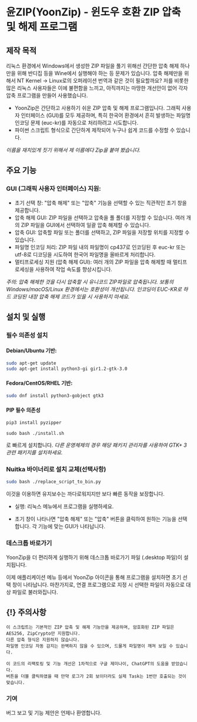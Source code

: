 # 윤ZIP(YoonZip) - 윈도우 호환 ZIP 압축 및 해제 프로그램

## 제작 목적
리눅스 환경에서 Windows에서 생성한 ZIP 파일을 풀기 위해선 간단한 압축 해제 하나만을 위해 반디집 등을 Wine에서 실행해야 하는 등 문제가 있습니다. 압축 해제만을 위해서 NT Kernel -> Linux로의 오퍼레이션 번역과 같은 것이 필요할까요?
저를 비롯한 많은 리눅스 사용자들은 이에 불편함을 느끼고, 아직까지는 마땅한 개선안이 없어 각자 압축 프로그램을 만들어 사용했습니다.

- YoonZip은 간단하고 사용하기 쉬운 ZIP 압축 및 해제 프로그램입니다. 그래픽 사용자 인터페이스 (GUI)를 모두 제공하며, 특히 한국어 환경에서 흔히 발생하는 파일명 인코딩 문제 (euc-kr)를 자동으로 처리하려고 시도합니다.
- 파이썬 스크립트 형식으로 간단하게 제작되어 누구나 쉽게 코드를 수정할 수 있습니다.

*이름을 재치있게 짓기 위해서 제 이름에다 Zip을 붙여 봤습니다.*
## 주요 기능

### GUI (그래픽 사용자 인터페이스) 지원:
- 초기 선택 창: "압축 해제" 또는 "압축" 기능을 선택할 수 있는 직관적인 초기 창을 제공합니다.
- 압축 해제 GUI: ZIP 파일을 선택하고 압축을 풀 폴더를 지정할 수 있습니다. 여러 개의 ZIP 파일을 GUI에서 선택하여 일괄 압축 해제할 수 있습니다.
- 압축 GUI: 압축할 파일 또는 폴더를 선택하고, ZIP 파일을 저장할 위치를 지정할 수 있습니다.
- 파일명 인코딩 처리: ZIP 파일 내의 파일명이 cp437로 인코딩된 후 euc-kr 또는 utf-8로 디코딩을 시도하여 한국어 파일명을 올바르게 처리합니다.
- 멀티프로세싱 지원 (압축 해제 GUI): 여러 개의 ZIP 파일을 압축 해제할 때 멀티프로세싱을 사용하여 작업 속도를 향상시킵니다.

*주의: 압축 해제한 것을 다시 압축할 시 유니코드 ZIP파일로 압축됩니다.*
*보통의 Windows/macOS/Linux 환경에서는 호환성이 개선됩니다.*
*인코딩이 EUC-KR로 하드 코딩된 내장 압축 해제 코드가 있을 시 사용하지 마세요.*

## 설치 및 실행

### 필수 의존성 설치

#### Debian/Ubuntu 기반:
```bash
sudo apt-get update
sudo apt-get install python3-gi gir1.2-gtk-3.0
```

#### Fedora/CentOS/RHEL 기반:
```bash
sudo dnf install python3-gobject gtk3
```
#### PIP 필수 의존성
```bash
pip3 install pyzipper
```

```
sudo bash ./install.sh
```
로 빠르게 설치합니다.
*다른 운영체제의 경우 해당 패키지 관리자를 사용하여 GTK+ 3 관련 패키지를 설치하세요.*

### Nuitka 바이너리로 설치 교체(선택사항)
```bash
sudo bash ./replace_script_to_bin.py
```
이것을 이용하면 유지보수는 까다로워지지만 보다 빠른 동작을 보장합니다.

- 실행: 리눅스 메뉴에서 프로그램을 실행하세요.

- 초기 창이 나타나면 "압축 해제" 또는 "압축" 버튼을 클릭하여 원하는 기능을 선택합니다. 각 기능에 맞는 GUI가 나타납니다.

### 데스크톱 바로가기 

YoonZip을 더 편리하게 실행하기 위해 데스크톱 바로가기 파일 (.desktop 파일)이 설치됩니다.


이제 애플리케이션 메뉴 등에서 YoonZip 아이콘을 통해 프로그램을 설치하면 초기 선택 창이 나타납니다.
마찬가지로, 연결 프로그램으로 지정 시 선택한 파일이 자동으로 대상 파일로 불러와집니다.
## {!} 주의사항

    이 스크립트는 기본적인 ZIP 압축 및 해제 기능만을 제공하며, 암호화된 ZIP 파일은 AES256, ZipCrypto만 지원합니다.
    다른 압축 형식은 지원하지 않습니다.
    파일명 인코딩 자동 감지는 완벽하지 않을 수 있으며, 드물게 파일명이 깨져 보일 수 있습니다.
    
    이 코드의 리팩토링 및 기능 개선은 1차적으로 구글 제미나이, ChatGPT의 도움을 받았습니다.
    버튼을 더블 클릭하였을 때 만약 로그가 2회 보이더라도 실제 Task는 1번만 호출되는 것이 맞습니다.

### 기여

버그 보고 및 기능 제안은 언제나 환영합니다.
